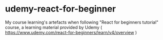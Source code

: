 # udemy-react-for-beginner
My course learning's artefacts when following "React for beginners tutorial" course, a learning material provided by Udemy ( https://www.udemy.com/react-for-beginners/learn/v4/overview )
